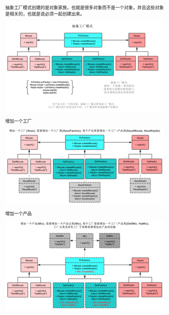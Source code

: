 抽象工厂模式创建的是对象家族，也就是很多对象而不是一个对象，并且这些对象是相关的，也就是说必须一起创建出来。 

![img](assets/1530601916-7298-DP-AbstractFactory.png) 

增加一个工厂

![img](assets/1530601980-8080-P-AbstractFactory-AddFactory.png) 

增加一个产品

![img](assets/1530601917-7462-P-AbstractFactory-AddProduct.png) 

